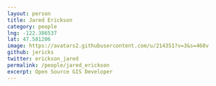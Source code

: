 ```yaml
---
layout: person
title: Jared Erickson
category: people
lng: -122.386537
lat: 47.581206
image: https://avatars2.githubusercontent.com/u/214351?v=3&s=460v
github: jericks
twitter: erickson_jared
permalink: /people/jared_erickson
excerpt: Open Source GIS Developer
---
```

